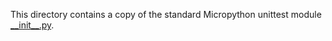This directory contains a copy of the standard Micropython unittest module [\_\_init\_\_.py](python-stdlib/unittest/unittest/__init__.py). 